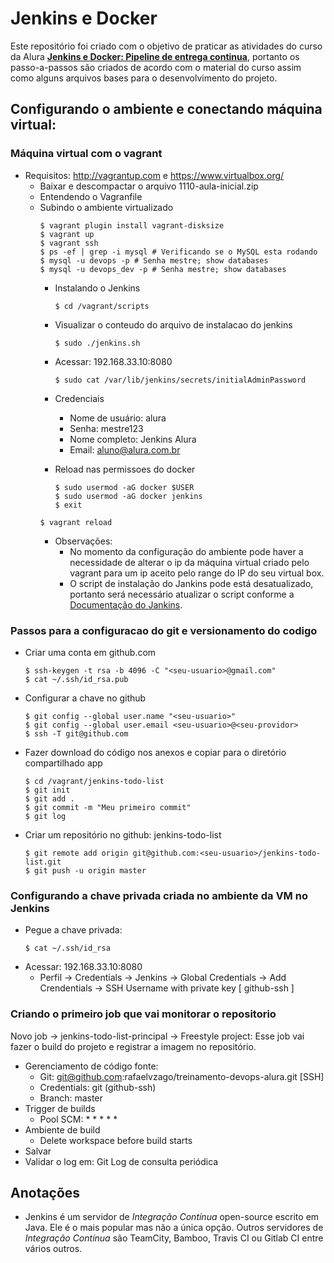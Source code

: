 # Jenkins e Docker
Este repositório foi criado com o objetivo de praticar as atividades do curso da Alura **[Jenkins e Docker: Pipeline de entrega continua](https://cursos.alura.com.br/course/pipeline-ci-jenkins-docker)**, portanto os passo-a-passos são criados de acordo com o material do curso assim como alguns arquivos bases para o desenvolvimento do projeto.
## Configurando o ambiente e conectando máquina virtual:
### Máquina virtual com o vagrant
- Requisitos: http://vagrantup.com e https://www.virtualbox.org/
    - Baixar e descompactar o arquivo 1110-aula-inicial.zip
    - Entendendo o Vagranfile
    - Subindo o ambiente virtualizado
        ```
        $ vagrant plugin install vagrant-disksize
        $ vagrant up
        $ vagrant ssh
        $ ps -ef | grep -i mysql # Verificando se o MySQL esta rodando
        $ mysql -u devops -p # Senha mestre; show databases
        $ mysql -u devops_dev -p # Senha mestre; show databases
        ```
        - Instalando o Jenkins
            ```
            $ cd /vagrant/scripts
            ```
        - Visualizar o conteudo do arquivo de instalacao do jenkins

            ```
            $ sudo ./jenkins.sh
            ```

        - Acessar:  192.168.33.10:8080

            ```
            $ sudo cat /var/lib/jenkins/secrets/initialAdminPassword
            ```

        - Credenciais
            - Nome de usuário: alura
            - Senha: mestre123
            - Nome completo: Jenkins Alura
            - Email: aluno@alura.com.br

        - Reload nas permissoes do docker
            ```
            $ sudo usermod -aG docker $USER
            $ sudo usermod -aG docker jenkins
            $ exit
            ```
        ```
        $ vagrant reload
        ```
        - Observações:
            - No momento da configuração do ambiente pode haver a necessidade de alterar o ip da máquina virtual criado pelo vagrant para um ip aceito pelo range do IP do seu virtual box.
            - O script de instalação do Jankins pode está desatualizado, portanto será necessário atualizar o script conforme a [Documentação do Jankins](https://www.jenkins.io/doc/book/installing/linux/#debianubuntu).
### Passos para a configuracao do git e versionamento do codigo
- Criar uma conta em github.com
    ```
    $ ssh-keygen -t rsa -b 4096 -C "<seu-usuario>@gmail.com"
    $ cat ~/.ssh/id_rsa.pub
    ```
- Configurar a chave no github
    ```
    $ git config --global user.name "<seu-usuario>"
    $ git config --global user.email <seu-usuario>@<seu-providor>
    $ ssh -T git@github.com
    ```
- Fazer download do código nos anexos e copiar para o diretório compartilhado app
    ```
    $ cd /vagrant/jenkins-todo-list
    $ git init
    $ git add .
    $ git commit -m "Meu primeiro commit"
    $ git log
    ```
- Criar um repositório no github: jenkins-todo-list
    ```
    $ git remote add origin git@github.com:<seu-usuario>/jenkins-todo-list.git
    $ git push -u origin master
    ```
### Configurando a chave privada criada no ambiente da VM no Jenkins
- Pegue a chave privada:
    ```
    $ cat ~/.ssh/id_rsa
    ```
- Acessar:  192.168.33.10:8080
    - Perfil -> Credentials -> Jenkins -> Global Credentials -> Add Crendentials -> SSH Username with private key [ github-ssh ]
### Criando o primeiro job que vai monitorar o repositorio
Novo job -> jenkins-todo-list-principal -> Freestyle project:
Esse job vai fazer o build do projeto e registrar a imagem no repositório.
- Gerenciamento de código fonte:
    - Git: git@github.com:rafaelvzago/treinamento-devops-alura.git [SSH]
    - Credentials: git (github-ssh)
    - Branch: master
- Trigger de builds
    - Pool SCM: * * * * *
- Ambiente de build
    - Delete workspace before build starts
- Salvar
- Validar o log em: Git Log de consulta periódica
## Anotações
-  Jenkins é um servidor de *Integração Contínua* open-source escrito em Java. Ele é o mais popular mas não a única opção. Outros servidores de *Integração Contínua* são TeamCity, Bamboo, Travis CI ou Gitlab CI entre vários outros.